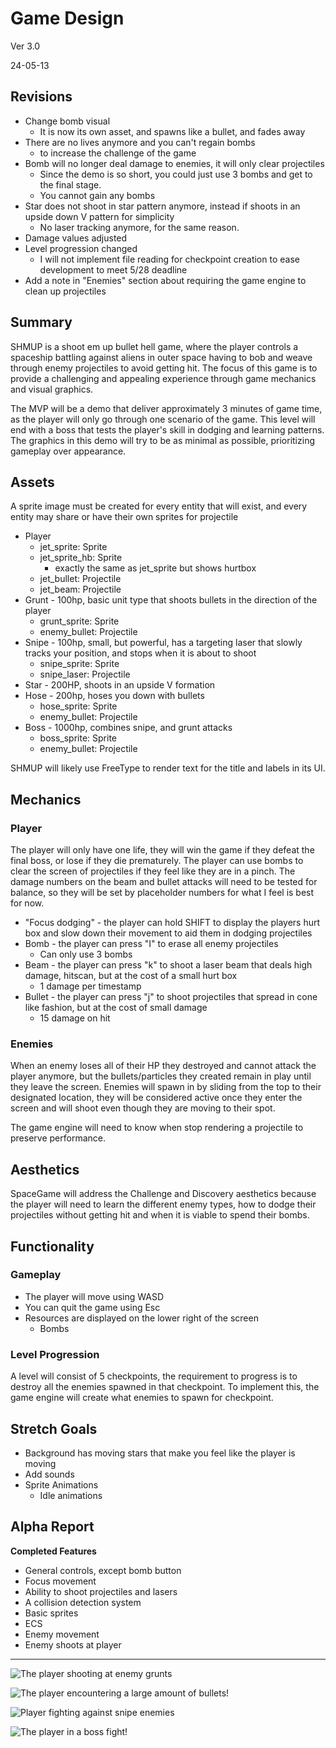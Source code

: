 # Game Design

Ver 3.0

24-05-13

## Revisions
- Change bomb visual
  - It is now its own asset, and spawns like a bullet, and fades away
- There are no lives anymore and you can't regain bombs
  - to increase the challenge of the game
- Bomb will no longer deal damage to enemies, it will only clear projectiles
  - Since the demo is so short, you could just use 3 bombs and get to the final stage.
  - You cannot gain any bombs
- Star does not shoot in star pattern anymore, instead if shoots in an upside down V pattern for simplicity
  - No laser tracking anymore, for the same reason.
- Damage values adjusted
- Level progression changed
  - I will not implement file reading for checkpoint creation to ease development to meet 5/28 deadline
- Add a note in "Enemies" section about requiring the game engine to clean up projectiles

## Summary
SHMUP is a shoot em up bullet hell game, where the player controls a spaceship battling against aliens in outer space having to bob and weave through enemy projectiles to avoid getting hit. The focus of this game is to provide a challenging and appealing experience through game mechanics and visual graphics.

The MVP will be a demo that deliver approximately 3 minutes of game time, as the player will only go through one scenario of the game. This level will end with a boss that tests the player's skill in dodging and learning patterns. The graphics in this demo will try to be as minimal as possible, prioritizing gameplay over appearance.

## Assets
A sprite image must be created for every entity that will exist, and every entity may share or have their own sprites for projectile

- Player
	- jet_sprite: Sprite
	- jet_sprite_hb: Sprite
		- exactly the same as jet_sprite but shows hurtbox
	- jet_bullet: Projectile
	- jet_beam: Projectile
- Grunt - 100hp, basic unit type that shoots bullets in the direction of the player
	- grunt_sprite: Sprite
	- enemy_bullet: Projectile
- Snipe - 100hp, small, but powerful, has a targeting laser that slowly tracks your position, and stops when it is about to shoot
	- snipe_sprite: Sprite
	- snipe_laser: Projectile
- Star - 200HP, shoots in an upside V formation
- Hose - 200hp, hoses you down with bullets
	- hose_sprite: Sprite
	- enemy_bullet: Projectile
- Boss - 1000hp, combines snipe, and grunt attacks
	- boss_sprite: Sprite
	- enemy_bullet: Projectile

SHMUP will likely use FreeType to render text for the title and labels in its UI.

## Mechanics

### Player
The player will only have one life, they will win the game if they defeat the final boss, or lose if they die prematurely. The player can use bombs to clear the screen of projectiles if they feel like they are in a pinch. The damage numbers on the beam and bullet attacks will need to be tested for balance, so they will be set by placeholder numbers for what I feel is best for now.

- "Focus dodging" - the player can hold SHIFT to display the players hurt box and slow down their movement to aid them in dodging projectiles  
- Bomb - the player can press "I" to erase all enemy projectiles
	- Can only use 3 bombs
- Beam - the player can press "k" to shoot a laser beam that deals high damage, hitscan, but at the cost of a small hurt box 
	- 1 damage per timestamp
- Bullet - the player can press "j" to shoot projectiles that spread in cone like fashion, but at the cost of small damage
	- 15 damage on hit

### Enemies
When an enemy loses all of their HP they destroyed and cannot attack the player anymore, but the bullets/particles they created remain in play until they leave the screen. Enemies will spawn in by sliding from the top to their designated location, they will be considered active once they enter the screen and will shoot even though they are moving to their spot.

The game engine will need to know when stop rendering a projectile to preserve performance.

## Aesthetics
SpaceGame will address the Challenge and Discovery aesthetics because the player will need to learn the different enemy types, how to dodge their projectiles without getting hit and when it is viable to spend their bombs.

## Functionality

### Gameplay
- The player will move using WASD
- You can quit the game using Esc
- Resources are displayed on the lower right of the screen
	- Bombs

### Level Progression
A level will consist of 5 checkpoints, the requirement to progress is to destroy all the enemies spawned in that checkpoint. To implement this, the game engine will create what enemies to spawn for checkpoint.

## Stretch Goals
- Background has moving stars that make you feel like the player is moving
- Add sounds
- Sprite Animations
	- Idle animations

## Alpha Report

**Completed Features**

- General controls, except bomb button
- Focus movement
- Ability to shoot projectiles and lasers
- A collision detection system
- Basic sprites
- ECS
- Enemy movement
- Enemy shoots at player

____
![The player shooting at enemy grunts](img/shmup4.png)

![The player encountering a large amount of bullets!](img/shmup3.png)

![Player fighting against snipe enemies](img/shmup2.png)

![The player in a boss fight!](img/shmup1.png)


